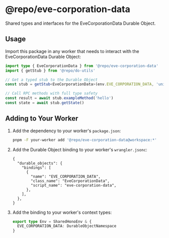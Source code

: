 # @repo/eve-corporation-data

Shared types and interfaces for the EveCorporationData Durable Object.

## Usage

Import this package in any worker that needs to interact with the EveCorporationData Durable Object:

```typescript
import type { EveCorporationData } from '@repo/eve-corporation-data'
import { getStub } from '@repo/do-utils'

// Get a typed stub to the Durable Object
const stub = getStub<EveCorporationData>(env.EVE_CORPORATION_DATA, 'unique-id')

// Call RPC methods with full type safety
const result = await stub.exampleMethod('hello')
const state = await stub.getState()
```

## Adding to Your Worker

1. Add the dependency to your worker's `package.json`:

   ```bash
   pnpm -F your-worker add '@repo/eve-corporation-data@workspace:*'
   ```

2. Add the Durable Object binding to your worker's `wrangler.jsonc`:

   ```jsonc
   {
     "durable_objects": {
       "bindings": [
         {
           "name": "EVE_CORPORATION_DATA",
           "class_name": "EveCorporationData",
           "script_name": "eve-corporation-data",
         },
       ],
     },
   }
   ```

3. Add the binding to your worker's context types:
   ```typescript
   export type Env = SharedHonoEnv & {
     EVE_CORPORATION_DATA: DurableObjectNamespace
   }
   ```
